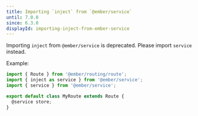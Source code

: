 ```yaml
---
title: Importing `inject` from `@ember/service`
until: 7.0.0
since: 6.3.0
displayId: importing-inject-from-ember-service
---
```


Importing `inject` from `@ember/service` is deprecated. Please import `service` instead.

Example:

```js {data-filename="my-route.js" data-diff="-2,+3"}
import { Route } from '@ember/routing/route';
import { inject as service } from '@ember/service';
import { service } from '@ember/service';

export default class MyRoute extends Route {
  @service store;
}
```
